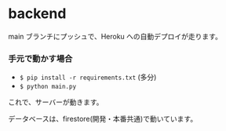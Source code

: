 # backend

main ブランチにプッシュで、Heroku への自動デプロイが走ります。

### 手元で動かす場合

- `$ pip install -r requirements.txt` (多分)
- `$ python main.py`

これで、サーバーが動きます。

データベースは、firestore(開発・本番共通)で動いています。
